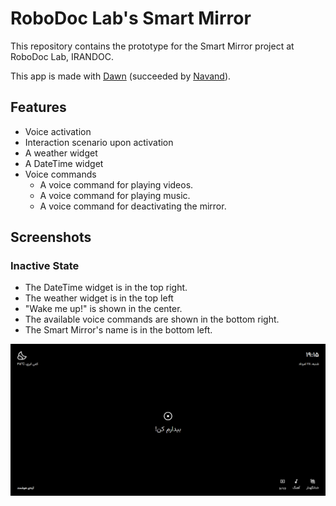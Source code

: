 # RoboDoc Lab's Smart Mirror

This repository contains the prototype for the Smart Mirror project at RoboDoc
Lab, IRANDOC.

This app is made with [Dawn](https://github.com/Hawmex/dawn) (succeeded by
[Navand](https://github.com/Hawmex/navand)).

## Features

- Voice activation
- Interaction scenario upon activation
- A weather widget
- A DateTime widget
- Voice commands
  - A voice command for playing videos.
  - A voice command for playing music.
  - A voice command for deactivating the mirror.

## Screenshots

### Inactive State

- The DateTime widget is in the top right.
- The weather widget is in the top left
- "Wake me up!" is shown in the center.
- The available voice commands are shown in the bottom right.
- The Smart Mirror's name is in the bottom left.

![Smart Mirror](./screenshots/main.png)
